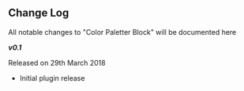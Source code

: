 **Change Log**
--------------

All notable changes to "Color Paletter Block" will be documented here


***v0.1***

Released on 29th March 2018

 - Initial plugin release
